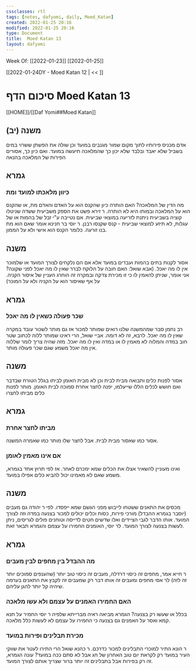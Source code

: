 ```yaml
---
cssclasses: rtl
tags: [notes, dafyomi, daily, Moed_Katan] 
created: 2022-01-25 20:16
modified: 2022-01-25 20:16
type: Document
title:  Moed Katan 13
layout: dafyomi
---
```

Week Of: [[2022-01-23]]
[[2022-01-25]]

[[2022-01-24DY - Moed Katan 12 | << ]] 

# סיכום הדף  Moed Katan 13

[[HOME]]/[[Daf Yomi##Moed Katan]]

## משנה (יב) 
אדם מכניס פירותיו לתוך מקום שמור מגנבים במועד וכן שולה את הפשתן ששרוי במים בשביל שלא יאבד ובלבד שלא יכון כך שהמלאכה תיעשה במועד. ואם כיון כך, אסורים הפירות של המלאכה בהנאה  
## גמרא
### כיוון מלאכתו למועד ומת
מה הדין של המלאכה? האם הותרה כיון שהקנס הוא על האדם והאדם מת, או שהקנס הוא על המלאכה ובמותו היא לא הותרה.
ר זירא פשט את הספק משביעית ששדה שניטלו קוציה בשביעית ניתנת לזריעה במוצאי שביעית. אם נטייבה ע"י זבל של בהמות או של עגלות, לא תיזע למוצאי שביעית - קנס שקנסו רבנן. ר יוסי בר חנינא אומר שאם הוא מת בנו זורעה. כלומר הקנס הוא אישי ולא על הממון.
## משנה 
אסור לקנות בתים בהמות ועבדים במועד אלא אם הם נלקחים לצורך המועד או שלמוכר אין לו מה יאכל. (אבא שואל: האם חובה על הלוקח לברר שאין לו מה יאכל לפני שקונה? אני אומר, שניתן להאמין לו כי זו מכירת צדקה ובמקרה זה הוחרג העניין של איסור הקניה. על אף שאיסור הוא על הקניה ולא על המוכר) 
## גמרא
### שכר פעולה כשאין לו מה יאכל
רב נחמן סבר שמהמשנה שלנו רואים שמותר למכור אז גם מותר לשכור עובד במקרה שאין לו מה יאכל.
לרבא, זה לא דומה. 
אביי שואל, הרי ראינו שמותר ללוה לכתוב שטר חוב במדה והמלוה לא מאמין לו או במדה ואין לו מה יאכל. מזה שהיה צריך לומר שללוה אין מה יאכל משמע שגם שכר פעולה מותר.
## משנה
אסור לפנות כלים ותבואה מבית לבית וכן לא מבית האומן לביתו בגלל הטורח שבדבר ואם חושש לכלים הללו שייעלמו, יפנה לחצר אחרת סמוכה לבית האומן. 
מותר לפנות כלים מביתו לחצרו
## גמרא
### מביתו לחצר אחרת
אסור כמו שאסור מבית לבית. אבל לחצר שלו מותר כמו שאמרה המשנה.
### אם אינו מאמין לאומן 
ואינו מעוניין להשאיר אצלו את הכלים שמא ימכרם לאחר.
אז לפי תרוץ אחד בגמרא, משמע שאם לא מאמינו יכול להביא כלים אפילו במועד.
## משנה
מכסים את התאנים ששטחו לייבוש מפני הגשם שמא ייפסדו. לפי ר יהודה גם מעבים (יוסבר בגמרא ההבדל)
מורכי פירות, כסות וכלים יכולים למכור בצנעה במדה וזה לצורך המועד. 
אותו הדבר לגבי הציידים ואלו שדשים חטים לדייסה וטוחנים פולים לגריסים, ניתן לעשות בצנעה לצורך המועד.
לר יוסי, האומנים החמירו על עצמם והגמרא תבאר זאת.
## גמרא
### מה ההבדל בין מחפים לבין מעבים
ר חייא אמר, מחפים זה כיסוי דרדלה, מעבים זה כיסוי טוב יותר (שהענפים סמוכים יותר זה לזה)
לר אסי מחפים ומעבים זה אותו דבר רק שמעבים זה לקבץ את התאנים בערמה שיהיה קל יותר להגן עליהם.
### האם החמירו האמנים על עצמם ולא עשו מלאכה
בכלל או שעשו רק בצנעה?
הגמרא מביאה ראיה מברייתא שלפיה ר יוסי החמיר על תנא קמא ואסר על האמנים גם בצנעה כי החמירו על עצמם לא לעשות כלל מלאכה.
### מכירת תבלינים ופירות במועד
ר הונא התיר למוכרי התבלינים למכור כדרכם. 
ר כהנא שואל הרי התירו לעטר את שווקי העיר במועד רק לקראת יום טוב האחרון של חג אבל לא סתם ככה במועד?
עונה הגמרא, זה רק בפירות אבל בתבלינים זה יותר ברור שצריך אותם לצורך המועד.

